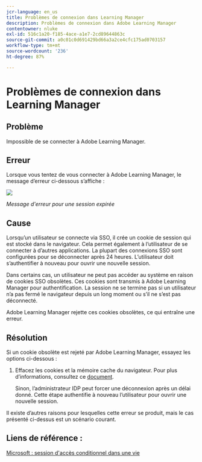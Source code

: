 ```yaml
---
jcr-language: en_us
title: Problèmes de connexion dans Learning Manager
description: Problèmes de connexion dans Adobe Learning Manager
contentowner: nluke
exl-id: 516c1a20-f185-4ace-a1e7-2cd89644863c
source-git-commit: a0c01c0d691429bd66a3a2ce4cfc175ad0703157
workflow-type: tm+mt
source-wordcount: '236'
ht-degree: 87%

---
```


# Problèmes de connexion dans Learning Manager

## Problème

Impossible de se connecter à Adobe Learning Manager.

## Erreur

Lorsque vous tentez de vous connecter à Adobe Learning Manager, le message d’erreur ci-dessous s’affiche :

![](assets/cp-error.png)

*Message d&#39;erreur pour une session expirée*

## Cause

Lorsqu’un utilisateur se connecte via SSO, il crée un cookie de session qui est stocké dans le navigateur. Cela permet également à l’utilisateur de se connecter à d’autres applications. La plupart des connexions SSO sont configurées pour se déconnecter après 24 heures. L’utilisateur doit s’authentifier à nouveau pour ouvrir une nouvelle session.

Dans certains cas, un utilisateur ne peut pas accéder au système en raison de cookies SSO obsolètes. Ces cookies sont transmis à Adobe Learning Manager pour authentification. La session ne se termine pas si un utilisateur n’a pas fermé le navigateur depuis un long moment ou s’il ne s’est pas déconnecté.

Adobe Learning Manager rejette ces cookies obsolètes, ce qui entraîne une erreur.

## Résolution

Si un cookie obsolète est rejeté par Adobe Learning Manager, essayez les options ci-dessous :

1. Effacez les cookies et la mémoire cache du navigateur. Pour plus d’informations, consultez ce [document](unable-log-in-learning-manager.md).

   Sinon, l’administrateur IDP peut forcer une déconnexion après un délai donné. Cette étape authentifie à nouveau l’utilisateur pour ouvrir une nouvelle session.

Il existe d’autres raisons pour lesquelles cette erreur se produit, mais le cas présenté ci-dessus est un scénario courant.

## Liens de référence :

[Microsoft : session d&#39;accès conditionnel dans une vie](https://docs.microsoft.com/en-us/azure/active-directory/conditional-access/howto-conditional-access-session-lifetime)
